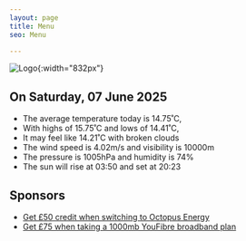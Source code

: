 ```yaml
---
layout: page
title: Menu
seo: Menu

---
```


![Logo](/images/logo.jpg){:width="832px"}

<!-- weather_marker starts -->
## On Saturday, 07 June 2025

- The average temperature today is 14.75˚C,
- With highs of 15.75˚C and lows of 14.41˚C,
- It may feel like 14.21˚C with broken clouds
- The wind speed is 4.02m/s and visibility is 10000m
- The pressure is 1005hPa and humidity is 74%
- The sun will rise at 03:50 and set at 20:23

<!-- weather_marker ends -->

## Sponsors

- [Get £50 credit when switching to Octopus Energy](https://bit.ly/3oD1nnS)
- [Get £75 when taking a 1000mb YouFibre broadband plan](https://aklam.io/91zWhU?)

